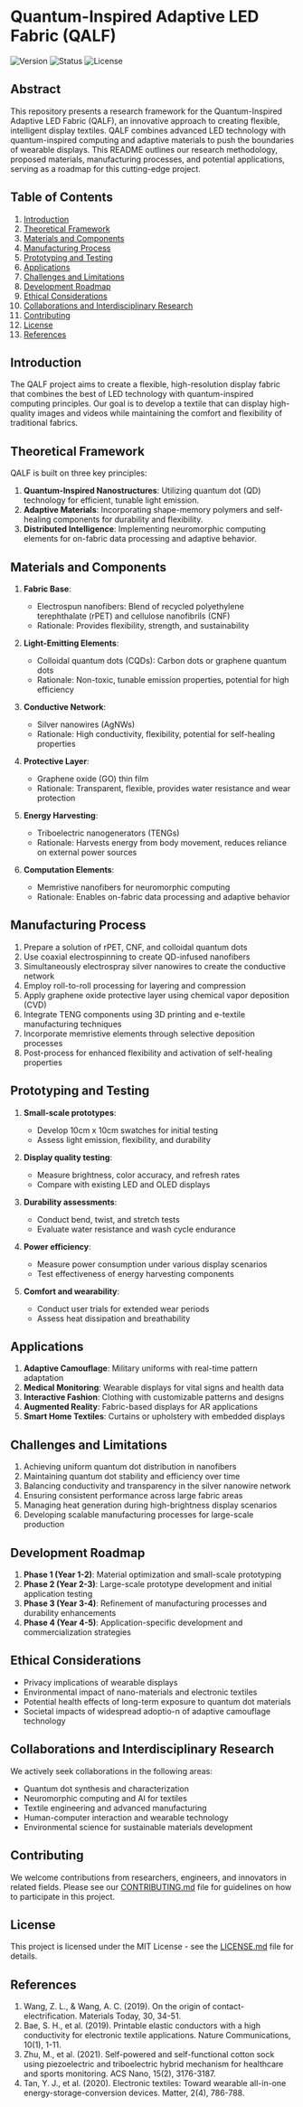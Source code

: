 # Quantum-Inspired Adaptive LED Fabric (QALF)

![Version](https://img.shields.io/badge/version-0.2.0-blue.svg)
![Status](https://img.shields.io/badge/status-Early_Stage_Research-yellow.svg)
![License](https://img.shields.io/badge/license-MIT-green.svg)

## Abstract

This repository presents a research framework for the Quantum-Inspired Adaptive LED Fabric (QALF), an innovative approach to creating flexible, intelligent display textiles. QALF combines advanced LED technology with quantum-inspired computing and adaptive materials to push the boundaries of wearable displays. This README outlines our research methodology, proposed materials, manufacturing processes, and potential applications, serving as a roadmap for this cutting-edge project.

## Table of Contents

1. [Introduction](#introduction)
2. [Theoretical Framework](#theoretical-framework)
3. [Materials and Components](#materials-and-components)
4. [Manufacturing Process](#manufacturing-process)
5. [Prototyping and Testing](#prototyping-and-testing)
6. [Applications](#applications)
7. [Challenges and Limitations](#challenges-and-limitations)
8. [Development Roadmap](#development-roadmap)
9. [Ethical Considerations](#ethical-considerations)
10. [Collaborations and Interdisciplinary Research](#collaborations-and-interdisciplinary-research)
11. [Contributing](#contributing)
12. [License](#license)
13. [References](#references)

## Introduction

The QALF project aims to create a flexible, high-resolution display fabric that combines the best of LED technology with quantum-inspired computing principles. Our goal is to develop a textile that can display high-quality images and videos while maintaining the comfort and flexibility of traditional fabrics.

## Theoretical Framework

QALF is built on three key principles:

1. **Quantum-Inspired Nanostructures**: Utilizing quantum dot (QD) technology for efficient, tunable light emission.
2. **Adaptive Materials**: Incorporating shape-memory polymers and self-healing components for durability and flexibility.
3. **Distributed Intelligence**: Implementing neuromorphic computing elements for on-fabric data processing and adaptive behavior.

## Materials and Components

1. **Fabric Base**: 
   - Electrospun nanofibers: Blend of recycled polyethylene terephthalate (rPET) and cellulose nanofibrils (CNF)
   - Rationale: Provides flexibility, strength, and sustainability

2. **Light-Emitting Elements**:
   - Colloidal quantum dots (CQDs): Carbon dots or graphene quantum dots
   - Rationale: Non-toxic, tunable emission properties, potential for high efficiency

3. **Conductive Network**:
   - Silver nanowires (AgNWs)
   - Rationale: High conductivity, flexibility, potential for self-healing properties

4. **Protective Layer**:
   - Graphene oxide (GO) thin film
   - Rationale: Transparent, flexible, provides water resistance and wear protection

5. **Energy Harvesting**:
   - Triboelectric nanogenerators (TENGs)
   - Rationale: Harvests energy from body movement, reduces reliance on external power sources

6. **Computation Elements**:
   - Memristive nanofibers for neuromorphic computing
   - Rationale: Enables on-fabric data processing and adaptive behavior

## Manufacturing Process

1. Prepare a solution of rPET, CNF, and colloidal quantum dots
2. Use coaxial electrospinning to create QD-infused nanofibers
3. Simultaneously electrospray silver nanowires to create the conductive network
4. Employ roll-to-roll processing for layering and compression
5. Apply graphene oxide protective layer using chemical vapor deposition (CVD)
6. Integrate TENG components using 3D printing and e-textile manufacturing techniques
7. Incorporate memristive elements through selective deposition processes
8. Post-process for enhanced flexibility and activation of self-healing properties

## Prototyping and Testing

1. **Small-scale prototypes**: 
   - Develop 10cm x 10cm swatches for initial testing
   - Assess light emission, flexibility, and durability

2. **Display quality testing**:
   - Measure brightness, color accuracy, and refresh rates
   - Compare with existing LED and OLED displays

3. **Durability assessments**:
   - Conduct bend, twist, and stretch tests
   - Evaluate water resistance and wash cycle endurance

4. **Power efficiency**:
   - Measure power consumption under various display scenarios
   - Test effectiveness of energy harvesting components

5. **Comfort and wearability**:
   - Conduct user trials for extended wear periods
   - Assess heat dissipation and breathability

## Applications

1. **Adaptive Camouflage**: Military uniforms with real-time pattern adaptation
2. **Medical Monitoring**: Wearable displays for vital signs and health data
3. **Interactive Fashion**: Clothing with customizable patterns and designs
4. **Augmented Reality**: Fabric-based displays for AR applications
5. **Smart Home Textiles**: Curtains or upholstery with embedded displays

## Challenges and Limitations

1. Achieving uniform quantum dot distribution in nanofibers
2. Maintaining quantum dot stability and efficiency over time
3. Balancing conductivity and transparency in the silver nanowire network
4. Ensuring consistent performance across large fabric areas
5. Managing heat generation during high-brightness display scenarios
6. Developing scalable manufacturing processes for large-scale production

## Development Roadmap

1. **Phase 1 (Year 1-2)**: Material optimization and small-scale prototyping
2. **Phase 2 (Year 2-3)**: Large-scale prototype development and initial application testing
3. **Phase 3 (Year 3-4)**: Refinement of manufacturing processes and durability enhancements
4. **Phase 4 (Year 4-5)**: Application-specific development and commercialization strategies

## Ethical Considerations

- Privacy implications of wearable displays
- Environmental impact of nano-materials and electronic textiles
- Potential health effects of long-term exposure to quantum dot materials
- Societal impacts of widespread adoptio-n of adaptive camouflage technology

## Collaborations and Interdisciplinary Research

We actively seek collaborations in the following areas:

- Quantum dot synthesis and characterization
- Neuromorphic computing and AI for textiles
- Textile engineering and advanced manufacturing
- Human-computer interaction and wearable technology
- Environmental science for sustainable materials development

## Contributing

We welcome contributions from researchers, engineers, and innovators in related fields. Please see our [CONTRIBUTING.md](CONTRIBUTING.md) file for guidelines on how to participate in this project.

## License

This project is licensed under the MIT License - see the [LICENSE.md](LICENSE.md) file for details.

## References

1. Wang, Z. L., & Wang, A. C. (2019). On the origin of contact-electrification. Materials Today, 30, 34-51.
2. Bae, S. H., et al. (2019). Printable elastic conductors with a high conductivity for electronic textile applications. Nature Communications, 10(1), 1-11.
3. Zhu, M., et al. (2021). Self-powered and self-functional cotton sock using piezoelectric and triboelectric hybrid mechanism for healthcare and sports monitoring. ACS Nano, 15(2), 3176-3187.
4. Tan, Y. J., et al. (2020). Electronic textiles: Toward wearable all-in-one energy-storage-conversion devices. Matter, 2(4), 786-788.

